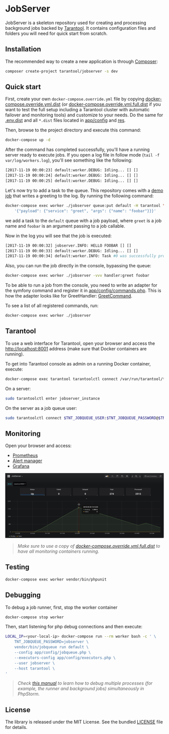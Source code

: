 # JobServer

JobServer is a skeleton repository used for creating and processing background jobs 
backed by [Tarantool](http://tarantool.org/). It contains configuration files and folders 
you will need for quick start from scratch.


## Installation

The recommended way to create a new application is through [Composer](http://getcomposer.org):

```sh
composer create-project tarantool/jobserver -s dev
```


## Quick start

First, create your own `docker-compose.override.yml` file by copying 
[docker-compose.override.yml.dist](docker-compose.override.yml.dist) (or 
[docker-compose.override.yml.full.dist](docker-compose.override.yml.full.dist) if you want to test the full setup 
including a Tarantool cluster with automatic failover and monitoring tools) and customize to your needs. 
Do the same for [.env.dist](.env.dist) and all `*.dist` files located in [app/config](app/config) and [res](res).

Then, browse to the project directory and execute this command:

```sh
docker-compose up -d
```

After the command has completed successfully, you'll have a running server ready to execute jobs.
If you open a log file in follow mode (`tail -f var/log/workers.log`), you'll see something like the following:

```sh
[2017-11-19 00:00:23] default:worker.DEBUG: Idling... [] []
[2017-11-19 00:00:24] default:worker.DEBUG: Idling... [] []
[2017-11-19 00:00:25] default:worker.DEBUG: Idling... [] []
```

Let's now try to add a task to the queue. This repository comes with a [demo job](src/UseCase/Greet/GreetHandler.php)
that writes a greeting to the log. By running the following command: 


```sh
docker-compose exec worker ./jobserver queue:put default -H tarantool \
    '{"payload": {"service": "greet", "args": {"name": "foobar"}}}'
```

we add a task to the `default` queue with a job payload, 
where `greet` is a job name and `foobar` is an argument passing to a job callable. 

Now in the log you will see that the job is executed:

```sh
[2017-11-19 00:00:32] jobserver.INFO: HELLO FOOBAR [] []
[2017-11-19 00:00:33] default:worker.DEBUG: Idling... [] []
[2017-11-19 00:00:34] default:worker.INFO: Task #0 was successfully processed. {"payload":{"args":{"name":"foobar"},"service":"greet"}} []
``` 

Also, you can run the job directly in the console, bypassing the queue:

```sh
docker-compose exec worker ./jobserver -vvv handler:greet foobar
```

To be able to run a job from the console, you need to write an adapter for the symfony command 
and register it in [app/config/commands.php](app/config/commands.php). This is how the adapter 
looks like for GreetHandler: [GreetCommand](src/UseCase/Greet/GreetCommand.php).

To see a list of all registered commands, run:

```sh
docker-compose exec worker ./jobserver
```


## Tarantool

To use a web interface for Tarantool, open your browser and access 
the [http://localhost:8001](http://localhost:8001/) address (make sure that 
Docker containers are running).

To get into Tarantool console as admin on a running Docker container, execute:

```sh
docker-compose exec tarantool tarantoolctl connect /var/run/tarantool/tarantool.sock
```

On a server:

```sh
sudo tarantoolctl enter jobserver_instance
```

On the server as a job queue user:

```sh
sudo tarantoolctl connect $TNT_JOBQUEUE_USER:$TNT_JOBQUEUE_PASSWORD@$TNT_JOBQUEUE_HOST:3301
```


## Monitoring

Open your browser and access:

 * [Prometheus](http://localhost:9090/) 
 * [Alert manager](http://localhost:9093/)
 * [Grafana](http://localhost:3000/) 

![Grafana](/res/grafana/screenshot.png)

> *Make sure to use a copy of [docker-compose.override.yml.full.dist](docker-compose.override.yml.full.dist) 
> to have all monitoring containers running.*


## Testing

```sh
docker-compose exec worker vendor/bin/phpunit
```


## Debugging

To debug a job runner, first, stop the worker container

```sh
docker-compose stop worker
``` 

Then, start listening for php debug connections and then execute:

```sh
LOCAL_IP=<your-local-ip> docker-compose run --rm worker bash -c ' \
    TNT_JOBQUEUE_PASSWORD=jobserver \
    vendor/bin/jobqueue run default \
    --config app/config/jobqueue.php \
    --executors-config app/config/executors.php \
    --user jobserver \
    --host tarantool \
'
```

> *Check [this manual](https://confluence.jetbrains.com/display/PhpStorm/Simultaneous+debugging+sessions+with+PhpStorm) 
> to learn how to debug multiple processes (for example, the runner and background jobs) 
> simultaneously in PhpStorm.*


## License

The library is released under the MIT License. See the bundled [LICENSE](LICENSE) file for details.
